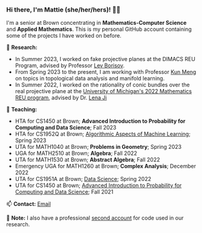 ### Hi there, I'm Mattie (she/her/hers)! 🏳️‍🌈

I'm a senior at Brown concentrating in **Mathematics-Computer Science** and **Applied Mathematics**. This is my personal GitHub account containing some of the projects I have worked on before.

🔬 **Research:**
- In Summer 2023, I worked on fake projective planes at the DIMACS REU Program, advised by Professor [Lev Borisov](https://sites.math.rutgers.edu/~borisov/).
- From Spring 2023 to the present, I am working with Professor [Kun Meng](https://appliedmath.brown.edu/people/kun-meng) on topics in topological data analysis and manifold learning.
- In Summer 2022, I worked on the rationality of conic bundles over the real projective plane at the [University of Michigan's 2022 Mathematics REU program](https://github.com/maroon-scorch/umich-reu-2022), advised by Dr. [Lena Ji](http://www-personal.umich.edu/~lenaji/)

🏫 **Teaching:**
- HTA for CS1450 at Brown; **Advanced Introduction to Probability for Computing and Data Science**; Fall 2023
- HTA for CS1952Q at Brown; [Algorithmic Aspects of Machine Learning](https://cs.brown.edu/people/ycheng79/csci1952qs23.html); Spring 2023
- UTA for MATH1040 at Brown; **Problems in Geometry**; Spring 2023
- UGA for MATH2510 at Brown; **Algebra**; Fall 2022
- UTA for MATH1530 at Brown; **Abstract Algebra**; Fall 2022
- Emergency UGA for MATH1260 at Brown; **Complex Analysis**; December 2022
- UTA for CS1951A at Brown; [Data Science](https://csci1951a-spring-2022.github.io/); Spring 2022
- UTA for CS1450 at Brown; [Advanced Introduction to Probability for Computing and Data Science](https://cs.brown.edu/courses/csci1450/); Fall 2021

<!--🌱 **Selected Coursework**:-->

📫 **Contact:** [Email](mailto:mattie_ji@brown.edu)

🎵 **Note:** I also have a professional [second account](https://github.com/mattie-ji) for code used in our research.

<!--
**maroon-scorch/maroon-scorch** is a ✨ _special_ ✨ repository because its `README.md` (this file) appears on your GitHub profile.

Here are some ideas to get you started:

- 🔭 I’m currently working on ...
- 🌱 I’m currently learning ...
- 👯 I’m looking to collaborate on ...
- 🤔 I’m looking for help with ...
- 💬 Ask me about ...
- 📫 How to reach me: ...
- 😄 Pronouns: ...
- ⚡ Fun fact: ...
-->
